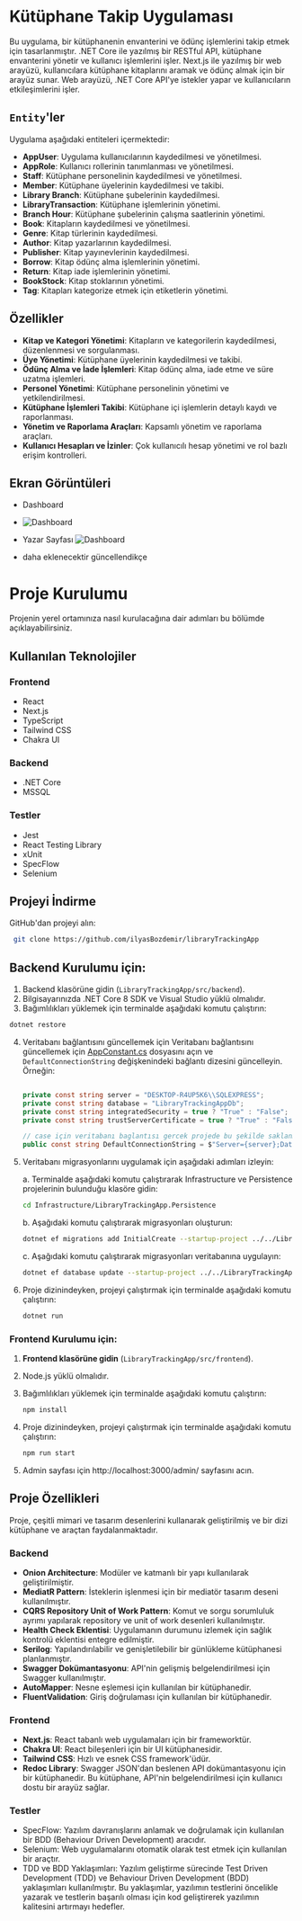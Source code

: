 # Kütüphane Takip Uygulaması

Bu uygulama, bir kütüphanenin envanterini ve ödünç işlemlerini takip etmek için tasarlanmıştır.
.NET Core ile yazılmış bir RESTful API, kütüphane envanterini yönetir ve kullanıcı işlemlerini işler.
Next.js ile yazılmış bir web arayüzü, kullanıcılara kütüphane kitaplarını aramak ve ödünç almak için bir arayüz sunar.
Web arayüzü, .NET Core API'ye istekler yapar ve kullanıcıların etkileşimlerini işler.

## `Entity`'ler

Uygulama aşağıdaki entiteleri içermektedir:

- **AppUser**: Uygulama kullanıcılarının kaydedilmesi ve yönetilmesi.
- **AppRole**: Kullanıcı rollerinin tanımlanması ve yönetilmesi.
- **Staff**: Kütüphane personelinin kaydedilmesi ve yönetilmesi.
- **Member**: Kütüphane üyelerinin kaydedilmesi ve takibi.
- **Library Branch**: Kütüphane şubelerinin kaydedilmesi.
- **LibraryTransaction**: Kütüphane işlemlerinin yönetimi.
- **Branch Hour**: Kütüphane şubelerinin çalışma saatlerinin yönetimi.
- **Book**: Kitapların kaydedilmesi ve yönetilmesi.
- **Genre**: Kitap türlerinin kaydedilmesi.
- **Author**: Kitap yazarlarının kaydedilmesi.
- **Publisher**: Kitap yayınevlerinin kaydedilmesi.
- **Borrow**: Kitap ödünç alma işlemlerinin yönetimi.
- **Return**: Kitap iade işlemlerinin yönetimi.
- **BookStock**: Kitap stoklarının yönetimi.
- **Tag**: Kitapları kategorize etmek için etiketlerin yönetimi.

## Özellikler

- **Kitap ve Kategori Yönetimi**: Kitapların ve kategorilerin kaydedilmesi, düzenlenmesi ve sorgulanması.
- **Üye Yönetimi**: Kütüphane üyelerinin kaydedilmesi ve takibi.
- **Ödünç Alma ve İade İşlemleri**: Kitap ödünç alma, iade etme ve süre uzatma işlemleri.
- **Personel Yönetimi**: Kütüphane personelinin yönetimi ve yetkilendirilmesi.
- **Kütüphane İşlemleri Takibi**: Kütüphane içi işlemlerin detaylı kaydı ve raporlanması.
- **Yönetim ve Raporlama Araçları**: Kapsamlı yönetim ve raporlama araçları.
- **Kullanıcı Hesapları ve İzinler**: Çok kullanıcılı hesap yönetimi ve rol bazlı erişim kontrolleri.

## Ekran Görüntüleri

- Dashboard
- 
  ![Dashboard](screenshots/dashboard.png)

- Yazar Sayfası
  ![Dashboard](screenshots/author-page.png)

- daha eklenecektir güncellendikçe


# Proje Kurulumu
Projenin yerel ortamınıza nasıl kurulacağına dair adımları bu bölümde açıklayabilirsiniz.


## Kullanılan Teknolojiler

### Frontend

- React
- Next.js
- TypeScript
- Tailwind CSS
- Chakra UI

### Backend

- .NET Core
- MSSQL

### Testler

- Jest
- React Testing Library
- xUnit
- SpecFlow
- Selenium

## Projeyi İndirme

GitHub'dan projeyi alın:

```bash
 git clone https://github.com/ilyasBozdemir/libraryTrackingApp
```

## Backend Kurulumu için:

1. Backend klasörüne gidin (`LibraryTrackingApp/src/backend`).
2. Bilgisayarınızda .NET Core 8 SDK ve Visual Studio yüklü olmalıdır.
3. Bağımlılıkları yüklemek için terminalde aşağıdaki komutu çalıştırın:

```bash
dotnet restore
```

4. Veritabanı bağlantısını güncellemek için Veritabanı bağlantısını güncellemek için [AppConstant.cs](https://github.com/ilyasBozdemir/libraryTrackingApp/blob/case-project/LibraryTrackingApp/src/backend/Core/LibraryTrackingApp.Domain/Constants/AppConstant.cs#L11) dosyasını açın ve `DefaultConnectionString` değişkenindeki bağlantı dizesini güncelleyin. Örneğin:

   ```csharp

   private const string server = "DESKTOP-R4UP5K6\\SQLEXPRESS";
   private const string database = "LibraryTrackingAppDb";
   private const string integratedSecurity = true ? "True" : "False";
   private const string trustServerCertificate = true ? "True" : "False";

   // case için veritabanı baglantısı gercek projede bu şekilde saklanmaz.
   public const string DefaultConnectionString = $"Server={server};Database={database};Integrated Security={integratedSecurity};TrustServerCertificate={trustServerCertificate};";
   ```

5. Veritabanı migrasyonlarını uygulamak için aşağıdaki adımları izleyin:

   a. Terminalde aşağıdaki komutu çalıştırarak Infrastructure ve Persistence projelerinin bulunduğu klasöre gidin:

   ```bash
   cd Infrastructure/LibraryTrackingApp.Persistence
   ```

   b. Aşağıdaki komutu çalıştırarak migrasyonları oluşturun:

   ```bash
   dotnet ef migrations add InitialCreate --startup-project ../../LibraryTrackingApp.WebAPI/LibraryTrackingApp.WebAPI.csproj --context AppIdentityDbContext
   ```

   c. Aşağıdaki komutu çalıştırarak migrasyonları veritabanına uygulayın:

   ```bash
   dotnet ef database update --startup-project ../../LibraryTrackingApp.WebAPI/LibraryTrackingApp.WebAPI.csproj --context AppIdentityDbContext
   ```

6. Proje dizinindeyken, projeyi çalıştırmak için terminalde aşağıdaki komutu çalıştırın:

   ```bash
   dotnet run
   ```

### Frontend Kurulumu için:

1. **Frontend klasörüne gidin** (`LibraryTrackingApp/src/frontend`).
2. Node.js yüklü olmalıdır.
3. Bağımlılıkları yüklemek için terminalde aşağıdaki komutu çalıştırın:

   ```bash
   npm install
   ```

4. Proje dizinindeyken, projeyi çalıştırmak için terminalde aşağıdaki komutu çalıştırın:

   ```bash
   npm run start
   ```

5. Admin sayfası için http://localhost:3000/admin/ sayfasını acın.


## Proje Özellikleri

Proje, çeşitli mimari ve tasarım desenlerini kullanarak geliştirilmiş ve bir dizi kütüphane ve araçtan faydalanmaktadır.

### Backend

- **Onion Architecture**: Modüler ve katmanlı bir yapı kullanılarak geliştirilmiştir.
- **MediatR Pattern**: İsteklerin işlenmesi için bir mediatör tasarım deseni kullanılmıştır.
- **CQRS Repository Unit of Work Pattern**: Komut ve sorgu sorumluluk ayrımı yapılarak repository ve unit of work desenleri kullanılmıştır.
- **Health Check Eklentisi**: Uygulamanın durumunu izlemek için sağlık kontrolü eklentisi entegre edilmiştir.
- **Serilog**: Yapılandırılabilir ve genişletilebilir bir günlükleme kütüphanesi planlanmıştır.
- **Swagger Dokümantasyonu**: API'nin gelişmiş belgelendirilmesi için Swagger kullanılmıştır.
- **AutoMapper**: Nesne eşlemesi için kullanılan bir kütüphanedir.
- **FluentValidation**: Giriş doğrulaması için kullanılan bir kütüphanedir.

### Frontend

- **Next.js**: React tabanlı web uygulamaları için bir frameworktür.
- **Chakra UI**: React bileşenleri için bir UI kütüphanesidir.
- **Tailwind CSS**: Hızlı ve esnek CSS framework'üdür.
- **Redoc Library**: Swagger JSON'dan beslenen API dokümantasyonu için bir kütüphanedir. Bu kütüphane, API'nin belgelendirilmesi için kullanıcı dostu bir arayüz sağlar.
  
### Testler
- SpecFlow: Yazılım davranışlarını anlamak ve doğrulamak için kullanılan bir BDD (Behaviour Driven Development) aracıdır.
- Selenium: Web uygulamalarını otomatik olarak test etmek için kullanılan bir araçtır.
- TDD ve BDD Yaklaşımları: Yazılım geliştirme sürecinde Test Driven Development (TDD) ve Behaviour Driven Development (BDD) yaklaşımları kullanılmıştır. Bu yaklaşımlar, yazılımın testlerini öncelikle yazarak ve testlerin başarılı olması için kod geliştirerek yazılımın kalitesini artırmayı hedefler.